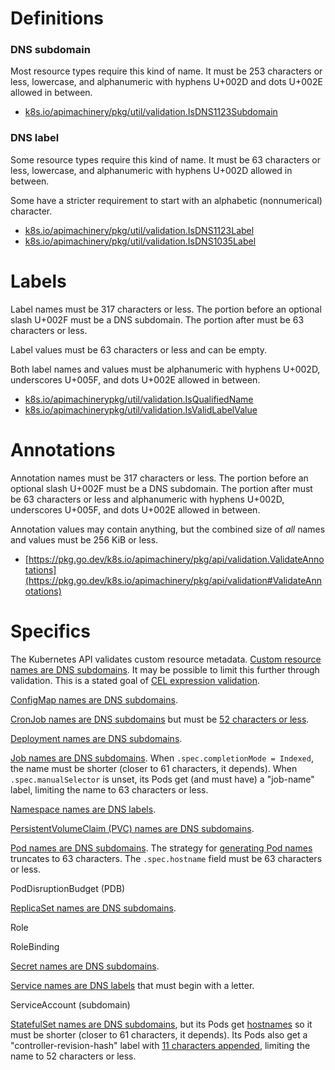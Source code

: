 <!--
 Copyright 2022 Crunchy Data Solutions, Inc.
 Licensed under the Apache License, Version 2.0 (the "License");
 you may not use this file except in compliance with the License.
 You may obtain a copy of the License at

 http://www.apache.org/licenses/LICENSE-2.0

 Unless required by applicable law or agreed to in writing, software
 distributed under the License is distributed on an "AS IS" BASIS,
 WITHOUT WARRANTIES OR CONDITIONS OF ANY KIND, either express or implied.
 See the License for the specific language governing permissions and
 limitations under the License.
-->

# Definitions

[k8s-names]: https://docs.k8s.io/concepts/overview/working-with-objects/names/

### DNS subdomain

Most resource types require this kind of name. It must be 253 characters or less,
lowercase, and alphanumeric with hyphens U+002D and dots U+002E allowed in between.

- [k8s.io/apimachinery/pkg/util/validation.IsDNS1123Subdomain](https://pkg.go.dev/k8s.io/apimachinery/pkg/util/validation#IsDNS1123Subdomain)

### DNS label

Some resource types require this kind of name. It must be 63 characters or less,
lowercase, and alphanumeric with hyphens U+002D allowed in between.

Some have a stricter requirement to start with an alphabetic (nonnumerical) character.

- [k8s.io/apimachinery/pkg/util/validation.IsDNS1123Label](https://pkg.go.dev/k8s.io/apimachinery/pkg/util/validation#IsDNS1123Label)
- [k8s.io/apimachinery/pkg/util/validation.IsDNS1035Label](https://pkg.go.dev/k8s.io/apimachinery/pkg/util/validation#IsDNS1035Label)


# Labels

[k8s-labels]: https://docs.k8s.io/concepts/overview/working-with-objects/labels/

Label names must be 317 characters or less. The portion before an optional slash U+002F
must be a DNS subdomain. The portion after must be 63 characters or less.

Label values must be 63 characters or less and can be empty.

Both label names and values must be alphanumeric with hyphens U+002D, underscores U+005F,
and dots U+002E allowed in between.

- [k8s.io/apimachinerypkg/util/validation.IsQualifiedName](https://pkg.go.dev/k8s.io/apimachinery/pkg/util/validation#IsQualifiedName)
- [k8s.io/apimachinerypkg/util/validation.IsValidLabelValue](https://pkg.go.dev/k8s.io/apimachinery/pkg/util/validation#IsValidLabelValue)


# Annotations

[k8s-annotations]: https://docs.k8s.io/concepts/overview/working-with-objects/annotations/

Annotation names must be 317 characters or less. The portion before an optional slash U+002F
must be a DNS subdomain. The portion after must be 63 characters or less and alphanumeric with
hyphens U+002D, underscores U+005F, and dots U+002E allowed in between.

Annotation values may contain anything, but the combined size of *all* names and values
must be 256 KiB or less.

- [https://pkg.go.dev/k8s.io/apimachinery/pkg/api/validation.ValidateAnnotations](https://pkg.go.dev/k8s.io/apimachinery/pkg/api/validation#ValidateAnnotations)


# Specifics

The Kubernetes API validates custom resource metadata.
[Custom resource names are DNS subdomains](https://releases.k8s.io/v1.23.0/staging/src/k8s.io/apiextensions-apiserver/pkg/registry/customresource/validator.go#L60).
It may be possible to limit this further through validation. This is a stated
goal of [CEL expression validation](https://docs.k8s.io/tasks/extend-kubernetes/custom-resources/custom-resource-definitions/#validation-rules).

[ConfigMap names are DNS subdomains](https://releases.k8s.io/v1.23.0/pkg/apis/core/validation/validation.go#L5618).

[CronJob names are DNS subdomains](https://docs.k8s.io/concepts/workloads/controllers/cron-jobs/)
but must be [52 characters or less](https://releases.k8s.io/v1.23.0/pkg/apis/batch/validation/validation.go#L281).

[Deployment names are DNS subdomains](https://releases.k8s.io/v1.23.0/pkg/apis/apps/validation/validation.go#L632).

[Job names are DNS subdomains](https://releases.k8s.io/v1.23.0/pkg/apis/batch/validation/validation.go#L86).
When `.spec.completionMode = Indexed`, the name must be shorter (closer to 61 characters, it depends).
When `.spec.manualSelector` is unset, its Pods get (and must have) a "job-name" label, limiting the
name to 63 characters or less.

[Namespace names are DNS labels](https://releases.k8s.io/v1.23.0/pkg/apis/core/validation/validation.go#L5963).

[PersistentVolumeClaim (PVC) names are DNS subdomains](https://releases.k8s.io/v1.23.0/pkg/apis/core/validation/validation.go#L2066).

[Pod names are DNS subdomains](https://releases.k8s.io/v1.23.0/pkg/apis/core/validation/validation.go#L3443).
The strategy for [generating Pod names](https://releases.k8s.io/v1.23.0/pkg/registry/core/pod/strategy.go#L62) truncates to 63 characters.
The `.spec.hostname` field must be 63 characters or less.

PodDisruptionBudget (PDB)

[ReplicaSet names are DNS subdomains](https://releases.k8s.io/v1.23.0/pkg/apis/apps/validation/validation.go#L655).

Role

RoleBinding

[Secret names are DNS subdomains](https://releases.k8s.io/v1.23.0/pkg/apis/core/validation/validation.go#L5515).

[Service names are DNS labels](https://docs.k8s.io/concepts/services-networking/service/)
that must begin with a letter.

ServiceAccount (subdomain)

[StatefulSet names are DNS subdomains](https://docs.k8s.io/concepts/workloads/controllers/statefulset/),
but its Pods get [hostnames](https://releases.k8s.io/v1.23.0/pkg/apis/core/validation/validation.go#L3561)
so it must be shorter (closer to 61 characters, it depends). Its Pods also get a "controller-revision-hash"
label with [11 characters appended](https://issue.k8s.io/64023), limiting the name to 52 characters or less.

